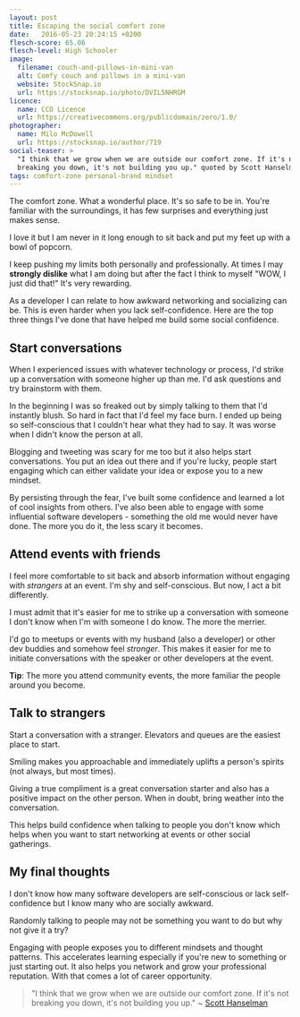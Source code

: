 ```yaml
---
layout: post
title: Escaping the social comfort zone
date:   2016-05-23 20:24:15 +0200
flesch-score: 65.06
flesch-level: High Schooler
image:
  filename: couch-and-pillows-in-mini-van
  alt: Comfy couch and pillows in a mini-van
  website: StockSnap.io
  url: https://stocksnap.io/photo/DVIL5NHRGM
licence:
  name: CCO Licence
  url: https://creativecommons.org/publicdomain/zero/1.0/
photographer:
  name: Milo McDowell
  url: https://stocksnap.io/author/719
social-teaser: >
  "I think that we grow when we are outside our comfort zone. If it's not
  breaking you down, it's not building you up." quoted by Scott Hanselman
tags: comfort-zone personal-brand mindset
---
```


The comfort zone. What a wonderful place. It's so safe to be in. You're
familiar with the surroundings, it has few surprises and everything just makes
sense.

I love it but I am never in it long enough to sit back and put my feet up
with a bowl of popcorn.

I keep pushing my limits both personally and professionally. At times I may
**strongly dislike** what I am doing but after the fact I think to myself "WOW,
I just did that!" It's very rewarding.

As a developer I can relate to how awkward networking and socializing can be. This
is even harder when you lack self-confidence. Here are the top three things
I've done that have helped me build some social confidence.

## Start conversations
When I experienced issues with whatever technology or process, I'd strike up a
conversation with someone higher up than me. I'd ask questions and try
brainstorm with them.

In the beginning I was so freaked out by simply talking to them that I'd instantly
blush. So hard in fact that I'd feel my face burn. I ended up being so self-conscious that
I couldn't hear what they had to say. It was worse when I didn't know
the person at all.

Blogging and tweeting was scary for me too but it also helps start conversations.
You put an idea out there and if you're lucky, people start engaging which
can either validate your idea or expose you to a new mindset.

By persisting through the fear, I've built some confidence and learned a lot of
cool insights from others. I've also been able to engage with some influential
software developers - something the old me would never have done.
The more you do it, the less scary it becomes.

## Attend events with friends
I feel more comfortable to sit back and absorb information without engaging
with *strangers* at an event. I'm shy and self-conscious. But now, I act a bit
differently.

I must admit that it's easier for me to strike up a conversation with someone
I don't know when I'm with someone I do know. The more the merrier.

I'd go to meetups or events with my husband (also a developer) or other dev
buddies and somehow feel *stronger*. This makes it easier for me to initiate
conversations with the speaker or other developers at the event.

**Tip**: The more you attend community events, the more familiar the people
around you become.

## Talk to strangers
Start a conversation with a stranger. Elevators and queues are the easiest
place to start.

Smiling makes you approachable and immediately uplifts a person's spirits
(not always, but most times).

Giving a true compliment is a great conversation starter and also has a
positive impact on the other person. When in doubt, bring weather into the
conversation.

This helps build confidence when talking to people you don't know which helps 
when you want to start networking at events or other social gatherings.

## My final thoughts
I don't know how many software developers are self-conscious or lack
self-confidence but I know many who are socially awkward.

Randomly talking to people may not be something you want to do but why not
give it a try?

Engaging with people exposes you to different mindsets and thought patterns.
This accelerates learning especially if you're new to something or just
starting out. It also helps you network and grow your professional
reputation. With that comes a lot of career opportunity.

> "I think that we grow when we are outside our comfort zone. If it's not
  breaking you down, it's not building you up."
  ~ [Scott Hanselman](http://www.hanselman.com/blog/AmIReallyADeveloperOrJustAGoodGoogler.aspx)
